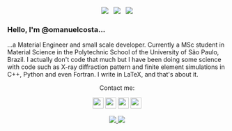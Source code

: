 <p align="center"> 
<a href=https://www.youtube.com/channel/UC7bMBdlD9U-qJD8q2tTgKVw><img src='https://img.shields.io/youtube/channel/subscribers/UC7bMBdlD9U-qJD8q2tTgKVw?style=social'></a>&nbsp;&nbsp;&nbsp;<a href=https://twitter.com/omanuelcosta><img src='https://img.shields.io/twitter/follow/omanuelcosta?style=social'></a>&nbsp;&nbsp;&nbsp;<a href=https://github.com/omanuelcosta/><img src='https://img.shields.io/github/followers/omanuelcosta?style=social'></a>
</p>

 ### Hello, I'm @omanuelcosta...
<p align="left">
...a Material Engineer and small scale developer. Currently a MSc student in Material Science in the Polytechnic School of the University of São Paulo, Brazil. I actually don't code that much but I have been doing some science with code such as X-ray diffraction pattern and finite element simulations in C++, Python and even Fortran. I write in LaTeX, and that's about it.
</p>
 
 
<p align="center">Contact me:</p>

<p align="center"><a href="mailto:omanuelcosta@protonmail.com?subject=About your Github account"><img src="https://img.shields.io/badge/ProtonMail-8B89CC?style=for-the-badge&logo=protonmail&logoColor=white"height=25></a>
<a href="https://twitter.com/omanuelcosta"><img src="https://img.shields.io/badge/twitter-%231DA1F2.svg?&style=for-the-badge&logo=twitter&logoColor=white" height=25></a> <a href="https://www.linkedin.com/in/juan-costa-2a7596149/"><img src="https://img.shields.io/badge/linkedin-%230077B5.svg?&style=for-the-badge&logo=linkedin&logoColor=white" height=25></a> <a href="https://instagram.com/omanuelcosta"><img src="https://img.shields.io/badge/instagram-%23E4405F.svg?&style=for-the-badge&logo=instagram&logoColor=white" height=25></a> 

 <p align=center>
  <a href="https://github.com/omanuelcosta">
    <img src="https://badges.pufler.dev/visits/omanuelcosta/omanuelcosta?style=flat-square&color=black&logo=github">
  </a>
  <a href="https://github.com/omanuelcosta?tab=repositories">
    <img src="https://badges.pufler.dev/repos/omanuelcosta?style=flat-square&color=black&logo=github">
  </a>
</p>
